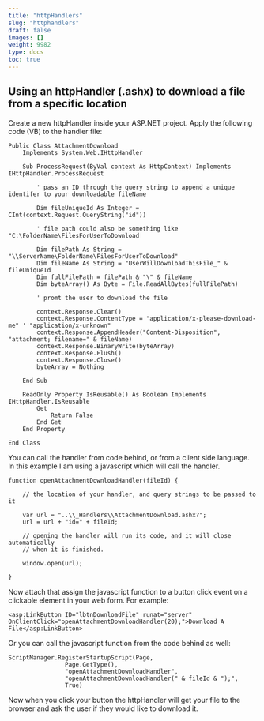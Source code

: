 ```yaml
---
title: "httpHandlers"
slug: "httphandlers"
draft: false
images: []
weight: 9982
type: docs
toc: true
---
```


## Using an httpHandler (.ashx) to download a file from a specific location
Create a new httpHandler inside your ASP.NET project. Apply the following code (VB) to the handler file:

    Public Class AttachmentDownload
        Implements System.Web.IHttpHandler
    
        Sub ProcessRequest(ByVal context As HttpContext) Implements IHttpHandler.ProcessRequest
    
            ' pass an ID through the query string to append a unique identifer to your downloadable fileName
    
            Dim fileUniqueId As Integer = CInt(context.Request.QueryString("id"))
    
            ' file path could also be something like "C:\FolderName\FilesForUserToDownload
    
            Dim filePath As String = "\\ServerName\FolderName\FilesForUserToDownload"
            Dim fileName As String = "UserWillDownloadThisFile_" & fileUniqueId
            Dim fullFilePath = filePath & "\" & fileName
            Dim byteArray() As Byte = File.ReadAllBytes(fullFilePath)
    
            ' promt the user to download the file
    
            context.Response.Clear()
            context.Response.ContentType = "application/x-please-download-me" ' "application/x-unknown"
            context.Response.AppendHeader("Content-Disposition", "attachment; filename=" & fileName)
            context.Response.BinaryWrite(byteArray)
            context.Response.Flush()
            context.Response.Close()
            byteArray = Nothing
    
        End Sub
    
        ReadOnly Property IsReusable() As Boolean Implements IHttpHandler.IsReusable
            Get
                Return False
            End Get
        End Property
    
    End Class

You can call the handler from code behind, or from a client side language. In this example I am using a javascript which will call the handler.

    function openAttachmentDownloadHandler(fileId) {
    
        // the location of your handler, and query strings to be passed to it

        var url = "..\\_Handlers\\AttachmentDownload.ashx?";
        url = url + "id=" + fileId;
    
        // opening the handler will run its code, and it will close automatically
        // when it is finished. 

        window.open(url);
    
    } 

Now attach that assign the javascript function to a button click event on a clickable element in your web form. For example:

    <asp:LinkButton ID="lbtnDownloadFile" runat="server" OnClientClick="openAttachmentDownloadHandler(20);">Download A File</asp:LinkButton>

Or you can call the javascript function from the code behind as well:

    ScriptManager.RegisterStartupScript(Page,
                    Page.GetType(),
                    "openAttachmentDownloadHandler",
                    "openAttachmentDownloadHandler(" & fileId & ");",
                    True)

Now when you click your button the httpHandler will get your file to the browser and ask the user if they would like to download it.

